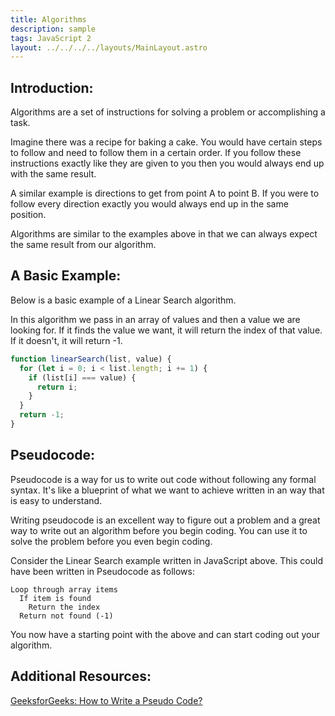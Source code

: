 ```yaml
---
title: Algorithms
description: sample
tags: JavaScript 2
layout: ../../../../layouts/MainLayout.astro
---
```


## Introduction:

Algorithms are a set of instructions for solving a problem or accomplishing a task.

Imagine there was a recipe for baking a cake. You would have certain steps to follow and need to follow them in a certain order. If you follow these instructions exactly like they are given to you then you would always end up with the same result.

A similar example is directions to get from point A to point B. If you were to follow every direction exactly you would always end up in the same position.

Algorithms are similar to the examples above in that we can always expect the same result from our algorithm.

## A Basic Example:

Below is a basic example of a Linear Search algorithm.

In this algorithm we pass in an array of values and then a value we are looking for. If it finds the value we want, it will return the index of that value. If it doesn't, it will return -1.

```js
function linearSearch(list, value) {
  for (let i = 0; i < list.length; i += 1) {
    if (list[i] === value) {
      return i;
    }
  }
  return -1;
}
```

## Pseudocode:

Pseudocode is a way for us to write out code without following any formal syntax. It's like a blueprint of what we want to achieve written in an way that is easy to understand.

Writing pseudocode is an excellent way to figure out a problem and a great way to write out an algorithm before you begin coding. You can use it to solve the problem before you even begin coding.

Consider the Linear Search example written in JavaScript above. This could have been written in Pseudocode as follows:

```
Loop through array items
  If item is found
    Return the index
  Return not found (-1)
```

You now have a starting point with the above and can start coding out your algorithm.

## Additional Resources:

[GeeksforGeeks: How to Write a Pseudo Code?](https://www.geeksforgeeks.org/how-to-write-a-pseudo-code/)
